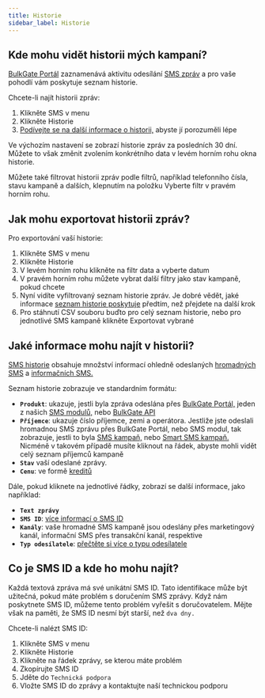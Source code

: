 ```yaml
---
title: Historie
sidebar_label: Historie 
---
```


## Kde mohu vidět historii mých kampaní?
[BulkGate Portál](https://www.bulkgate.com/cs/sms-portal-cs/) zaznamenává aktivitu odesílání [SMS zpráv](https://www.bulkgate.com/cs/reseni/sms/) a pro vaše pohodlí vám poskytuje seznam historie.

Chcete-li najít historii zpráv:
1.	Klikněte SMS v menu
2.	Klikněte Historie
3.	[Podívejte se na další informace o historii,](history.md#jaké-informace-mohu-najít-v-historii) abyste jí porozuměli lépe

Ve výchozím nastavení se zobrazí historie zpráv za posledních 30 dní. Můžete to však změnit zvolením konkrétního data v levém horním rohu okna historie.

Můžete také filtrovat historii zpráv podle filtrů, například telefonního čísla, stavu kampaně a dalších, klepnutím na položku Vyberte filtr v pravém horním rohu.


## Jak mohu exportovat historii zpráv?
Pro exportování vaší historie:
1.	Klikněte SMS v menu
2.	Klikněte Historie
3.	V levém horním rohu klikněte na filtr data a vyberte datum
4.	V pravém horním rohu můžete vybrat další filtry jako stav kampaně, pokud chcete
5.	Nyní vidíte vyfiltrovaný seznam historie zpráv. Je dobré vědět, jaké informace [seznam historie poskytuje](history.md#jaké-informace-mohu-najít-v-historii) předtím, než přejdete na další krok
6.	Pro stáhnutí CSV souboru buďto pro celý seznam historie, nebo pro jednotlivé SMS kampaně klikněte Exportovat vybrané


## Jaké informace mohu najít v historii?
[SMS historie](#kde-mohu-vidět-historii-mých-kampaní) obsahuje množství informací ohledně odeslaných [hromadných SMS](https://www.bulkgate.com/cs/reseni/sms#hromadna-sms) a [informačních SMS.](https://www.bulkgate.com/cs/reseni/sms#informacni-sms)

Seznam historie zobrazuje ve standardním formátu:
-	**`Produkt`**: ukazuje, jestli byla zpráva odeslána přes [BulkGate Portál,](https://www.bulkgate.com/cs/sms-portal-cs/) jeden z našich [SMS modulů,](https://www.bulkgate.com/cs/sms-modul/) nebo [BulkGate API](https://www.bulkgate.com/cs/vyvojari/sms-api/)
-	**`Příjemce`**: ukazuje číslo příjemce, zemi a operátora. Jestliže jste odeslali hromadnou SMS zprávu přes BulkGate Portál, nebo SMS modul, tak zobrazuje, jestli to byla [SMS kampaň,](creating-sms-campaign.md#co-je-hromadná-sms-kampaň) nebo [Smart SMS kampaň.](creating-smart-sms-campaign.md#co-je-smart-sms-kampaň) Nicméně v takovém případě musíte kliknout na řádek, abyste mohli vidět celý seznam příjemců kampaně
-	**`Stav`** vaší odeslané zprávy.
-	**`Cenu`**: ve formě [kreditů](purchasing-credit.md#co-jsou-kredity)

Dále, pokud kliknete na jednotlivé řádky, zobrazí se další informace, jako například:
-	**`Text zprávy`**
-	**`SMS ID`**: [více informací o SMS ID](#co-je-sms-id-a-kde-ho-mohu-najít)
-	**`Kanály`**: vaše hromadné SMS kampaně jsou odeslány přes marketingový kanál, informační SMS přes transakční kanál, respektive
-	**`Typ odesílatele`**: [přečtěte si více o typu odesílatele](sender-type.md#co-je-typ-odesílatele-a-jak-ho-můžu-použít)

## Co je SMS ID a kde ho mohu najít?
Každá textová zpráva má své unikátní SMS ID. Tato identifikace může být užitečná, pokud máte problém s doručením SMS zprávy. Když nám poskytnete SMS ID, můžeme tento problém vyřešit s doručovatelem. Mějte však na paměti, že SMS ID nesmí být starší, než `dva dny.`

Chcete-li nalézt SMS ID:
1.	Klikněte SMS v menu
2.	Klikněte Historie
3.	Klikněte na řádek zprávy, se kterou máte problém
4.	Zkopírujte SMS ID
5.	Jděte do `Technická podpora`
6.	Vložte SMS ID do zprávy a kontaktujte naší technickou podporu

